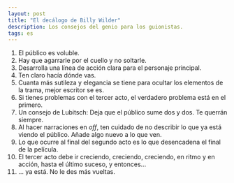 ```yaml
---
layout: post
title: "El decálogo de Billy Wilder"
description: Los consejos del genio para los guionistas.
tags: es
---
```


1. El público es voluble.
2. Hay que agarrarle por el cuello y no soltarle.
3. Desarrolla una línea de acción clara para el personaje principal.
4. Ten claro hacía dónde vas.
5. Cuanta más sutileza y elegancia se tiene para ocultar los elementos de la trama, mejor escritor se es.
6. Si tienes problemas con el tercer acto, el verdadero problema está en el primero.
7. Un consejo de Lubitsch: Deja que el público sume dos y dos. Te querrán siempre.
8. Al hacer narraciones en *off*, ten cuidado de no describir lo que ya está viendo el público. Añade algo nuevo a lo que ven.
9. Lo que ocurre al final del segundo acto es lo que desencadena el final de la película.
10. El tercer acto debe ir creciendo, creciendo, creciendo, en ritmo y en acción, hasta el último suceso, y entonces...
11. ... ya está. No le des más vueltas.

